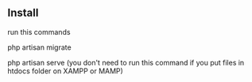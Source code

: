 ## Install
 run this commands
<p>php artisan migrate</p>
<p>php artisan serve (you don't need to run this command if you put files in htdocs folder on XAMPP or MAMP)</p>
